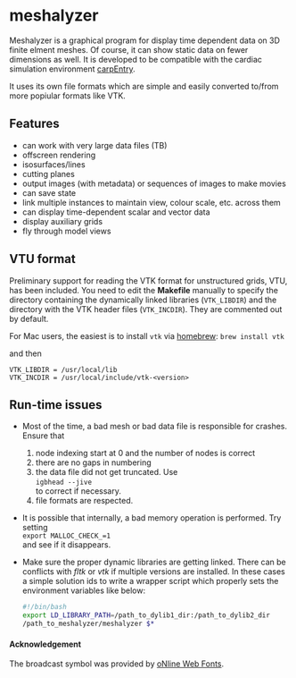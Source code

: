 # meshalyzer

Meshalyzer is a graphical program for display time dependent data on 3D finite elment meshes. Of course, it can show static data on fewer dimensions as well. 
It is developed to be compatible with the cardiac simulation environment [carpEntry](http://carp.medunigraz.at/carputils). 

It uses its own file formats which are simple and easily converted to/from more popiular formats like VTK.

## Features

* can work with very large data files (TB)
* offscreen rendering
* isosurfaces/lines
* cutting planes
* output images (with metadata) or sequences of images to make movies
* can save state
* link multiple instances to maintain view, colour scale, etc. across them
* can display time-dependent scalar and vector data
* display auxiliary grids
* fly through model views

## VTU format

Preliminary support for reading the VTK format for unstructured grids, VTU, has been included. You need to edit the **Makefile** manually to specify the directory containing the dynamically linked libraries (`VTK_LIBDIR`) and the directory with the VTK header files (`VTK_INCDIR`). They
are commented out by default.

For Mac users, the easiest is to install `vtk` via [homebrew](https://brew.sh/): `brew install vtk`

and then 

    VTK_LIBDIR = /usr/local/lib
    VTK_INCDIR = /usr/local/include/vtk-<version>

## Run-time issues

* Most of the time, a bad mesh or bad data file is responsible for crashes.
    Ensure that
    1. node indexing start at 0 and the number of nodes is correct
    2. there are no gaps in numbering
    3. the data file did not get truncated. Use  
    `igbhead --jive`  
    to correct if necessary.
    4. file formats are respected.

* It is possible that internally, a bad memory operation is performed. Try setting   
`export MALLOC_CHECK_=1`  
and see if it disappears.

* Make sure the proper dynamic libraries are getting linked. There can be conflicts with *fltk* or *vtk* if
  multiple versions are installed. In these cases a simple solution ids to write a wrapper script which 
  properly sets the environment variables like below:

  ```bash
  #!/bin/bash
  export LD_LIBRARY_PATH=/path_to_dylib1_dir:/path_to_dylib2_dir
  /path_to_meshalyzer/meshalyzer $*
  ```


#### Acknowledgement

The broadcast symbol was provided by [oNline Web Fonts](http://www.onlinewebfonts.com).
